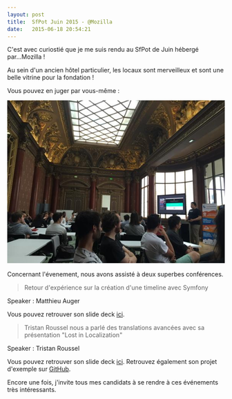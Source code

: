 ```yaml
---
layout: post
title:  SfPot Juin 2015 - @Mozilla
date:   2015-06-18 20:54:21
---
```


C'est avec curiostié que je me suis rendu au SfPot de Juin hébergé par...Mozilla !

Au sein d'un ancien hôtel particulier, les locaux sont merveilleux et sont une belle vitrine pour la fondation ! 

Vous pouvez en juger par vous-même :

![sfpot](/assets/2015/06/sfpot.jpg)

Concernant l'évenement, nous avons assisté à deux superbes conférences.

> Retour d'expérience sur la création d'une timeline avec Symfony 

Speaker : Matthieu Auger

Vous pouvez retrouver son slide deck <a href="http://slides.com/matthieuauger/deck#/">ici</a>.

> Tristan Roussel nous a parlé des translations avancées avec sa présentation "Lost in Localization"

Speaker : Tristan Roussel

Vous pouvez retrouver son slide deck <a href="http://slides.com/triii007/lost-in-localization/#/">ici</a>. Retrouvez également son projet d'exemple sur <a href="https://github.com/Triiistan/LostInLocalization">GitHub</a>.

Encore une fois, j'invite tous mes candidats à se rendre à ces événements très intéressants. 

